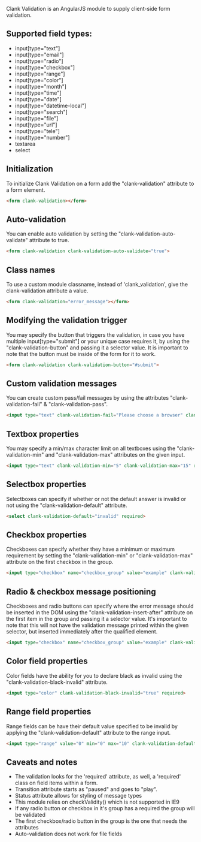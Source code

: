 Clank Validation is an AngularJS module to supply client-side form validation.

## Supported field types:
  - input[type="text"]
  - input[type="email"]
  - input[type="radio"]
  - input[type="checkbox"]
  - input[type="range"]
  - input[type="color"]
  - input[type="month"]
  - input[type="time"]
  - input[type="date"]
  - input[type="datetime-local"]
  - input[type="search"]
  - input[type="file"]       
  - input[type="url"]       
  - input[type="tele"]       
  - input[type="number"]                    
  - textarea
  - select

## Initialization
To initialize Clank Validation on a form add the "clank-validation" attribute to a form element.
```html
<form clank-validation></form>
```

## Auto-validation
You can enable auto validation by setting the "clank-validation-auto-validate" attribute to true.
```html
<form clank-validation clank-validation-auto-validate="true">
```

## Class names
To use a custom module classname, instead of 'clank_validation', give the clank-validation attribute a value.
```html
<form clank-validation="error_message"></form>
```

## Modifying the validation trigger
You may specify the button that triggers the validation, in case you have multiple input[type="submit"] or your unique case requires it, by using the "clank-validation-button" and passing it a selector value. It is important to note that the button must be inside of the form for it to work.
```html
<form clank-validation clank-validation-button="#submit">
```

## Custom validation messages
You can create custom pass/fail messages by using the attributes "clank-validation-fail" & "clank-validation-pass".
```html
<input type="text" clank-validation-fail="Please choose a browser" clank-validation-pass="Correct!" required>
```

## Textbox properties
You may specify a min/max character limit on all textboxes using the "clank-validation-min" and "clank-validation-max" attributes on the given input.
```html
<input type="text" clank-validation-min="5" clank-validation-max="15" required>
```

## Selectbox properties
Selectboxes can specify if whether or not the default answer is invalid or not using the "clank-validation-default" attribute.
```html
<select clank-validation-default="invalid" required>
```
  
## Checkbox properties
Checkboxes can specify whether they have a minimum or maximum requirement by setting the "clank-validation-min" or "clank-validation-max" attribute on the first checkbox in the group.
```html
<input type="checkbox" name="checkbox_group" value="example" clank-validation-min="2" clank-validation-max="4" required>
```
  
## Radio & checkbox message positioning
Checkboxes and radio buttons can specify where the error message should be inserted in the DOM using the "clank-validation-insert-after" attribute on the first item in the group and passing  it a selector value. It's important to note that this will not have the validation message printed within the given selector, but inserted immediately after the qualified element. 
```html
<input type="checkbox" name="checkbox_group" value="example" clank-validation-insert-after=".any_selector_type" required>
```
  
## Color field properties
Color fields have the ability for you to declare black as invalid using the "clank-validation-black-invalid" attribute.
```html
<input type="color" clank-validation-black-invalid="true" required>
```

## Range field properties
Range fields can be have their default value specified to be invalid by applying the "clank-validation-default" attribute to the range input. 
```html
<input type="range" value="0" min="0" max="10" clank-validation-default="0" required>
```

## Caveats and notes
- The validation looks for the 'required' attribute, as well, a 'required' class on field items within a form.
- Transition attribute starts as "paused" and goes to "play".
- Status attribute allows for styling of message types
- This module relies on checkValidity() which is not supported in IE9
- If any radio button or checkbox in it's group has a required the group will be validated
- The first checkbox/radio button in the group is the one that needs the attributes 
- Auto-validation does not work for file fields  
  
  


  
